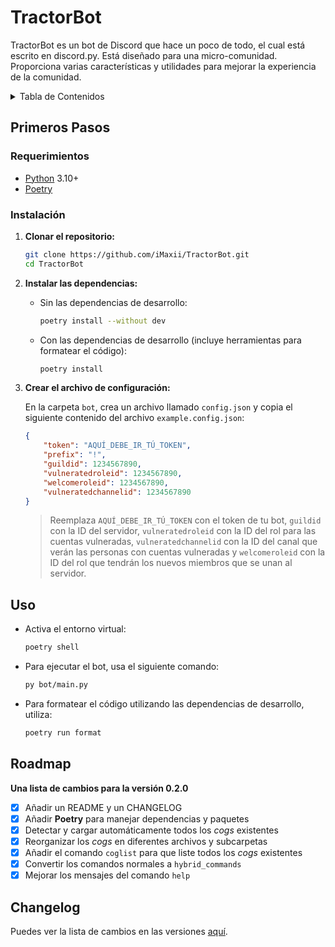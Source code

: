 # TractorBot

TractorBot es un bot de Discord que hace un poco de todo, el cual está escrito en discord.py. Está diseñado para una micro-comunidad. Proporciona varias características y utilidades para mejorar la experiencia de la comunidad.

<details>
  <summary>Tabla de Contenidos</summary>
    <ol>
      <li>
        <a href="#primeros-pasos">Primeros Pasos</a>
        <ul>
          <li><a href="#requerimientos">Requerimientos</a></li>
          <li><a href="#instalacion">Instalación</a></li>
        </ul>
      </li>
      <li><a href="#uso">Uso</a></li>
      <li><a href="#roadmap">Roadmap</a></li>
      <li><a href="#changelog">Changelog</a></li>
    </ol>
</details>

## Primeros Pasos

### Requerimientos

- [Python](https://www.python.org/downloads/) 3.10+
- [Poetry](https://python-poetry.org/docs/#installation)

### Instalación

1. **Clonar el repositorio:**

    ```sh
    git clone https://github.com/iMaxii/TractorBot.git
    cd TractorBot
    ```

2. **Instalar las dependencias:**

    - Sin las dependencias de desarrollo:

        ```sh
        poetry install --without dev
        ```

    - Con las dependencias de desarrollo (incluye herramientas para formatear el código):

        ```sh
        poetry install
        ```

3. **Crear el archivo de configuración:**

    En la carpeta `bot`, crea un archivo llamado `config.json` y copia el siguiente contenido del archivo `example.config.json`:

    ```json
    {
        "token": "AQUÍ_DEBE_IR_TÚ_TOKEN",
        "prefix": "!",
        "guildid": 1234567890,
        "vulneratedroleid": 1234567890,
        "welcomeroleid": 1234567890,
        "vulneratedchannelid": 1234567890
    }
    ```

    > Reemplaza `AQUÍ_DEBE_IR_TÚ_TOKEN` con el token de tu bot, `guildid` con la ID del servidor, `vulneratedroleid` con la ID del rol para las cuentas vulneradas, `vulneratedchannelid` con la ID del canal que verán las personas con cuentas vulneradas y `welcomeroleid` con la ID del rol que tendrán los nuevos miembros que se unan al servidor.

## Uso

  - Activa el entorno virtual:

    ```sh
    poetry shell
    ```

  - Para ejecutar el bot, usa el siguiente comando:

    ```sh
    py bot/main.py
    ```

  - Para formatear el código utilizando las dependencias de desarrollo, utiliza:

    ```sh
    poetry run format
    ```

## Roadmap

**Una lista de cambios para la versión 0.2.0**

- [x] Añadir un README y un CHANGELOG
- [x] Añadir **Poetry** para manejar dependencias y paquetes
- [x] Detectar y cargar automáticamente todos los _cogs_ existentes
- [x] Reorganizar los _cogs_ en diferentes archivos y subcarpetas
- [x] Añadir el comando `coglist` para que liste todos los _cogs_ existentes
- [x] Convertir los comandos normales a `hybrid_commands`
- [x] Mejorar los mensajes del comando `help`

## Changelog

Puedes ver la lista de cambios en las versiones [aquí](CHANGELOG.md).